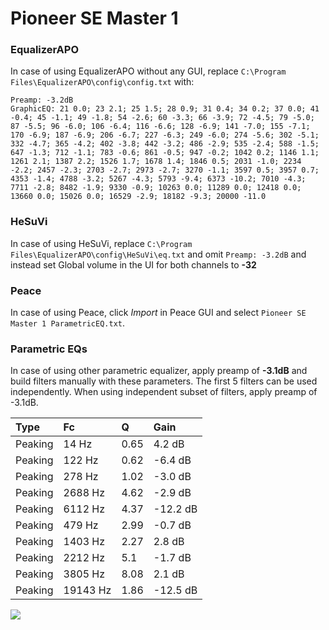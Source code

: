 # Pioneer SE Master 1

### EqualizerAPO
In case of using EqualizerAPO without any GUI, replace `C:\Program Files\EqualizerAPO\config\config.txt`
with:
```
Preamp: -3.2dB
GraphicEQ: 21 0.0; 23 2.1; 25 1.5; 28 0.9; 31 0.4; 34 0.2; 37 0.0; 41 -0.4; 45 -1.1; 49 -1.8; 54 -2.6; 60 -3.3; 66 -3.9; 72 -4.5; 79 -5.0; 87 -5.5; 96 -6.0; 106 -6.4; 116 -6.6; 128 -6.9; 141 -7.0; 155 -7.1; 170 -6.9; 187 -6.9; 206 -6.7; 227 -6.3; 249 -6.0; 274 -5.6; 302 -5.1; 332 -4.7; 365 -4.2; 402 -3.8; 442 -3.2; 486 -2.9; 535 -2.4; 588 -1.5; 647 -1.3; 712 -1.1; 783 -0.6; 861 -0.5; 947 -0.2; 1042 0.2; 1146 1.1; 1261 2.1; 1387 2.2; 1526 1.7; 1678 1.4; 1846 0.5; 2031 -1.0; 2234 -2.2; 2457 -2.3; 2703 -2.7; 2973 -2.7; 3270 -1.1; 3597 0.5; 3957 0.7; 4353 -1.4; 4788 -3.2; 5267 -4.3; 5793 -9.4; 6373 -10.2; 7010 -4.3; 7711 -2.8; 8482 -1.9; 9330 -0.9; 10263 0.0; 11289 0.0; 12418 0.0; 13660 0.0; 15026 0.0; 16529 -2.9; 18182 -9.3; 20000 -11.0
```

### HeSuVi
In case of using HeSuVi, replace `C:\Program Files\EqualizerAPO\config\HeSuVi\eq.txt` and omit `Preamp:
-3.2dB` and instead set Global volume in the UI for both channels to **-32**

### Peace
In case of using Peace, click *Import* in Peace GUI and select `Pioneer SE Master 1 ParametricEQ.txt`.

### Parametric EQs
In case of using other parametric equalizer, apply preamp of **-3.1dB** and build filters manually
with these parameters. The first 5 filters can be used independently.
When using independent subset of filters, apply preamp of -3.1dB.

| Type    | Fc       |    Q | Gain     |
|:--------|:---------|:-----|:---------|
| Peaking | 14 Hz    | 0.65 | 4.2 dB   |
| Peaking | 122 Hz   | 0.62 | -6.4 dB  |
| Peaking | 278 Hz   | 1.02 | -3.0 dB  |
| Peaking | 2688 Hz  | 4.62 | -2.9 dB  |
| Peaking | 6112 Hz  | 4.37 | -12.2 dB |
| Peaking | 479 Hz   | 2.99 | -0.7 dB  |
| Peaking | 1403 Hz  | 2.27 | 2.8 dB   |
| Peaking | 2212 Hz  | 5.1  | -1.7 dB  |
| Peaking | 3805 Hz  | 8.08 | 2.1 dB   |
| Peaking | 19143 Hz | 1.86 | -12.5 dB |

![](https://raw.githubusercontent.com/jaakkopasanen/AutoEq/master/results/innerfidelity/sbaf-serious/Pioneer%20SE%20Master%201/Pioneer%20SE%20Master%201.png)